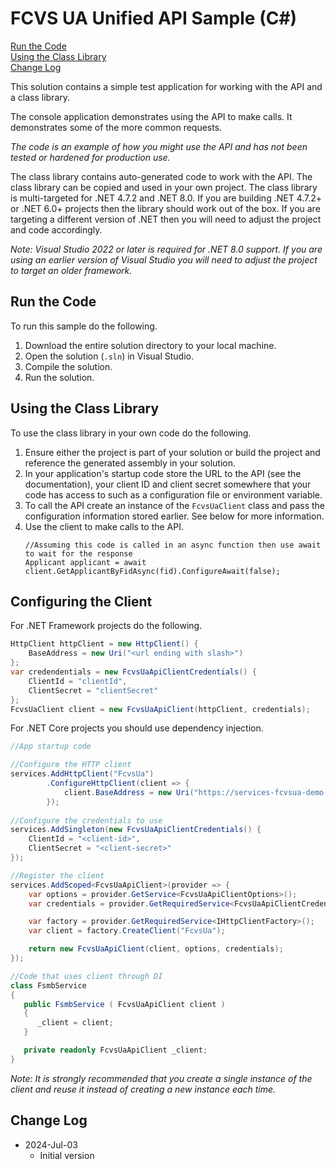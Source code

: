 # FCVS UA Unified API Sample (C#)

[Run the Code](#run-the-code) \
[Using the Class Library](#using-the-class-library) \
[Change Log](#change-log)

This solution contains a simple test application for working with the API and a class library.

The console application demonstrates using the API to make calls. It demonstrates some of the more common requests.

*The code is an example of how you might use the API and has not been tested or hardened for production use.*

The class library contains auto-generated code to work with the API. The class library can be copied and used in your own project. The class library is multi-targeted for .NET 4.7.2 and .NET 8.0. If you are building .NET 4.7.2+ or .NET 6.0+ projects then the library should work out of the box.
If you are targeting a different version of .NET then you will need to adjust the project and code accordingly.

*Note: Visual Studio 2022 or later is required for .NET 8.0 support. If you are using an earlier version of Visual Studio you will need to adjust the project to target an older framework.*

## Run the Code

To run this sample do the following.

1. Download the entire solution directory to your local machine.
1. Open the solution (`.sln`) in Visual Studio.
1. Compile the solution.
1. Run the solution.

## Using the Class Library

To use the class library in your own code do the following.

1. Ensure either the project is part of your solution or build the project and reference the generated assembly in your solution.
1. In your application's startup code store the URL to the API (see the documentation), your client ID and client secret somewhere that your code has access to such as a configuration file or environment variable.
1. To call the API create an instance of the `FcvsUaClient` class and pass the configuration information stored earlier. See below for more information.     
1. Use the client to make calls to the API.
   ```
   //Assuming this code is called in an async function then use await to wait for the response
   Applicant applicant = await client.GetApplicantByFidAsync(fid).ConfigureAwait(false);
   ```

## Configuring the Client

For .NET Framework projects do the following.

```csharp
HttpClient httpClient = new HttpClient() {
    BaseAddress = new Uri("<url ending with slash>")
};
var credendentials = new FcvsUaApiClientCredentials() {
    ClientId = "clientId",
    ClientSecret = "clientSecret"
};
FcvsUaClient client = new FcvsUaApiClient(httpClient, credentials);
```

For .NET Core projects you should use dependency injection.

```csharp
//App startup code

//Configure the HTTP client
services.AddHttpClient("FcvsUa")
        .ConfigureHttpClient(client => {
            client.BaseAddress = new Uri("https://services-fcvsua-demo.fsmb.org/");
        });
       
//Configure the credentials to use
services.AddSingleton(new FcvsUaApiClientCredentials() {
    ClientId = "<client-id>",
    ClientSecret = "<client-secret>"
});

//Register the client
services.AddScoped<FcvsUaApiClient>(provider => {
    var options = provider.GetService<FcvsUaApiClientOptions>();
    var credentials = provider.GetRequiredService<FcvsUaApiClientCredentials>();

    var factory = provider.GetRequiredService<IHttpClientFactory>();
    var client = factory.CreateClient("FcvsUa");

    return new FcvsUaApiClient(client, options, credentials);
});

//Code that uses client through DI
class FsmbService
{
   public FsmbService ( FcvsUaApiClient client )
   {
      _client = client;
   }

   private readonly FcvsUaApiClient _client;
}
```

*Note: It is strongly recommended that you create a single instance of the client and reuse it instead of creating a new instance each time.*

## Change Log

- 2024-Jul-03
  - Initial version
